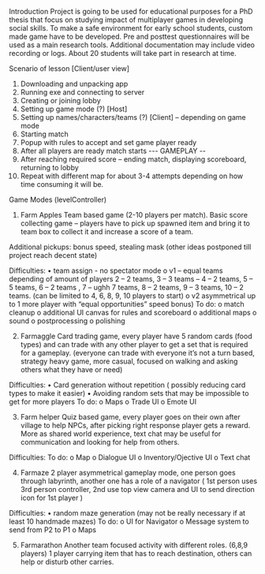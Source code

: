 Introduction
Project is going to be used for educational purposes for a PhD thesis that focus on studying impact of multiplayer games in developing social skills. To make a safe environment for early school students, custom made game have to be developed.  Pre and posttest questionnaires will be used as a main research tools. Additional documentation may include video recording or logs. About 20 students will take part in research at time.

Scenario of lesson [Client/user view]
1.	Downloading and unpacking app
2.	Running exe and connecting to server
3.	Creating or joining lobby
4.	Setting up game mode (?) [Host]
5.	Setting up names/characters/teams (?) [Client] – depending on game mode
6.	Starting match 
7.	Popup with rules to accept and set game player ready
8.	After all players are ready match starts
--- GAMEPLAY --
9.	After reaching required score – ending match, displaying scoreboard, returning to lobby
10.	Repeat with different map for about 3-4 attempts depending on how time consuming it will be.

Game Modes (levelController)
1.	Farm Apples 
Team based game (2-10 players per match). Basic score collecting game – players have to pick up spawned item and bring it to team box to collect it and increase a score of a team.

Additional pickups: bonus speed, stealing mask (other ideas postponed till project reach decent state)

Difficulties: 
•	team assign - no spectator mode
o	v1 – equal teams depending of amount of players
2 – 2 teams, 3 – 3 teams – 4 – 2 teams, 5 – 5 teams, 6 – 2 teams , 7 – ughh 7 teams, 8 – 2 teams, 9 – 3 teams, 10 – 2 teams. (can be limited to 4, 6, 8, 9, 10 players to start)
o	v2 asymmetrical 
up to 1 more player with “equal opportunities” speed bonus) 
To do: 
o	match cleanup
o	additional UI canvas for rules and scoreboard
o	additional maps
o	sound
o	postprocessing
o	polishing

2.	Farmaggle 
Card trading game, every player have 5 random cards (food types) and can trade with any other player to get a set that is required for a gameplay. (everyone can trade with everyone it’s not a turn based, strategy heavy game, more casual, focused on walking and asking others what they have or need)

Difficulties:
•	Card generation without repetition ( possibly reducing card types to make it easier)
•	Avoiding random sets that may be impossible to get for more players
To do:
o	Maps
o	Trade UI
o	Emote UI

3.	Farm helper
Quiz based game, every player goes on their own after village to help NPCs, after picking right response player gets a reward. More as shared world experience, text chat may be useful for communication and looking for help from others. 

Difficulties:
To do:
o	Map
o	Dialogue UI
o	Inventory/Ojective UI
o	Text chat

4.	Farmaze
2 player asymmetrical gameplay mode, one person goes through labyrinth, another one has a role of a navigator ( 1st person uses 3rd person controller, 2nd use top view camera and UI to send direction icon for 1st player ) 

Difficulties:
•	random maze generation (may not be really necessary if at least 10 handmade mazes)
To do:
o	UI for Navigator
o	Message system to send from P2 to P1
o	Maps

5.	Farmarathon
Another team focused activity with different roles. (6,8,9 players)
1 player carrying item that has to reach destination, others can help or disturb other carries.
